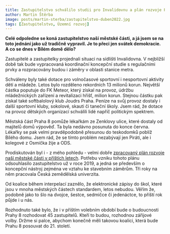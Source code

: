 ```yaml
---
title: Zastupitelstvo schválilo studii pro Invalidovnu a plán rozvoje Prahy 8
author: Martin Štěrba
image: posts/martin-sterba/zastupitelstvo-duben2022.jpg
tags: [Zastupitelstvo, Územní rozvoj]
---
```


**Celé odpoledne se koná zastupitelstvo naší městské části, a já jsem se na toto jednání jako už tradičně vypravil. Je to přeci jen svátek demokracie. A co se dnes v Bílém domě dělo?**

Zastupitelé a zastupitelky projednali situaci na sídlišti Invalidovna. V nejbližší době tak bude vypracovaná koordinační koncepční studie s regulačními prvky a rozpracovány budou i záměry v oblasti stanice metra. 

Schváleny byly také dotace pro volnočasové sportovní i nesportovní aktivity dětí a mládeže. Letos bylo rozděleno rekordních 13 milionů korun. Největší částka poputuje do FK Meteor, který získal na provoz, údržbu mládežnických zařízení a revitalizaci hřišť, milion korun. Stejnou částku pak získal také softbalolový klub Joudrs Praha. Peníze na svůj provoz dostaly i další sportovní kluby, sokolové, skauti či taneční školy. Jsem rád, že dotace na provoz dětských organizací schválili lidé napříč politickým spektrem.

Městská část Praha 8 pomůže lékařkám ze Zenklovy ulice, které dostaly od majitelů domů výpověď. Ta byla nedávno posunuta do konce června. Lékařky se pak velmi pravděpodobně přesunou do teskodomků poblíž Bílého domu. Jsem rád, že se tímto problém nezabývají jen Piráti, ale i kolegové z Osmička žije a ODS. 

Prodiskutován byl i - z mého pohledu - velmi dobře [zpracovaný plán rozvoje naší městské části v příštích letech](https://drive.google.com/file/d/10MSaHM3SS_6JIKVA3NKO3FodHbg_QSVQ/view?usp=sharing). Potřebu vzniku tohoto plánu odsouhlasilo zastupitelstvo už v roce 2019, a jedná se především o koncepční nástroj zejména ve vztahu ke stavebním záměrům. Tři roky na něm pracovala Česká zemědělská univerzita. 

Od koalice během interpelací zaznělo, že elektronické zápisy do škol, které jsou v mnoha městských částech standardem, letos nebudou. Věřím že, podobně jako to šlo na dvojce, šestce, sedmičce či jedenáctce, to příští rok půjde i u nás. 

Rozhodnuto také bylo, že i v příštím volebním období bude o budoucnosti Prahy 8 rozhodovat 45 zastupitelů. Kteří to budou, rozhodnou zářijové volby. Držme si palce, abychom konečně měli takovou koalici, která bude Prahu 8 posouvat do 21. století.